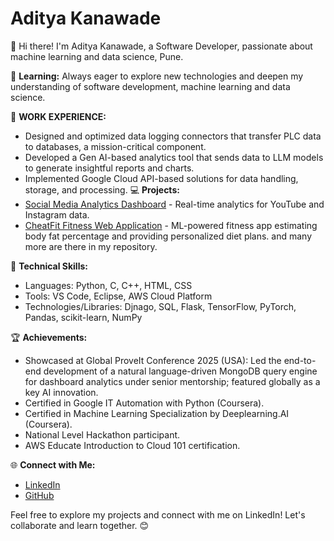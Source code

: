 # Aditya Kanawade

👋 Hi there! I'm Aditya Kanawade, a Software Developer, passionate about machine learning and data science, Pune.

🌱 **Learning:** Always eager to explore new technologies and deepen my understanding of software development, machine learning and data science.

🚀 **WORK EXPERIENCE:**
- Designed and optimized data logging connectors that transfer PLC data to databases, a mission-critical component.
- Developed a Gen AI-based analytics tool that sends data to LLM models to generate insightful reports and charts.
- Implemented Google Cloud API-based solutions for data handling, storage, and processing.
💻 **Projects:**
- [Social Media Analytics Dashboard](https://github.com/AdityaKanawade0565/Social-Media-Analytics-Dashboard-) - Real-time analytics for YouTube and Instagram data.
- [CheatFit Fitness Web Application](https://github.com/AdityaKanawade0565/Body-fat-percentage-estimation-) - ML-powered fitness app estimating body fat percentage and providing personalized diet plans.
  and many more are there in my repository.

🚀 **Technical Skills:**
- Languages: Python, C, C++, HTML, CSS
- Tools: VS Code, Eclipse, AWS Cloud Platform
- Technologies/Libraries: Djnago, SQL, Flask, TensorFlow, PyTorch, Pandas, scikit-learn, NumPy

🏆 **Achievements:**
- Showcased at Global ProveIt Conference 2025 (USA): Led the end-to-end development of a natural language-driven MongoDB query engine for dashboard analytics under senior mentorship; featured globally as a key AI innovation.
- Certified in Google IT Automation with Python (Coursera).
- Certified in Machine Learning Specialization by Deeplearning.AI (Coursera).
- National Level Hackathon participant.
- AWS Educate Introduction to Cloud 101 certification.

🌐 **Connect with Me:**
- [LinkedIn](https://www.linkedin.com/in/aditya-kanawade-643549242/)
- [GitHub](https://github.com/AdityaKanawade0565)

Feel free to explore my projects and connect with me on LinkedIn! Let's collaborate and learn together. 😊
